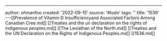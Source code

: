 ---
author: ohmanfoo
created: '2022-09-15'
source: '#todo'
tags: ''
title: '1536'
---[[Prevalence of Vitamin D Insufficiencyand Associated Factors Among Canadian Cree.md]]
[[Treaties and the un declaration on the rights of indigenous peoples.md]]
[[The Leviathan of the North.md]]
[[Treaties and the UN Declaration on the Rights of Indigenous Peoples.md]]
[[1536.md]]
